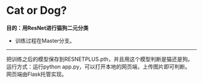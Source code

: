 # Cat or Dog?
**目的：用ResNet进行猫狗二元分类**
* 训练过程在Master分支。
---

把训练之后的模型保存到RESNETPLUS.pth，并且用这个模型判断是猫还是狗。
运行方式：运行python app.py，可以打开本地的网页端，上传图片即可判断。
网页端由Flask托管实现。
